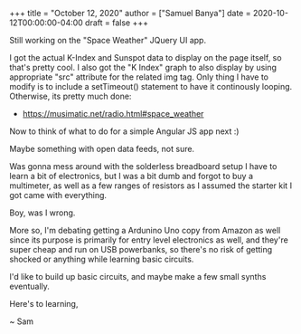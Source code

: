 +++
title = "October 12, 2020"
author = ["Samuel Banya"]
date = 2020-10-12T00:00:00-04:00
draft = false
+++

Still working on the "Space Weather" JQuery UI app.

I got the actual K-Index and Sunspot data to display on the page itself, so that's
pretty cool. I also got the "K Index" graph to also display by using appropriate
"src" attribute for the related img tag. Only thing I have to modify is to
include a setTimeout() statement to have it continously looping. Otherwise, its
pretty much done:

-   <https://musimatic.net/radio.html#space_weather>

Now to think of what to do for a simple Angular JS app next :)

Maybe something with open data feeds, not sure.

Was gonna mess around with the solderless breadboard setup I have to learn a
bit of electronics, but I was a bit dumb and forgot to buy a multimeter, as
well as a few ranges of resistors as I assumed the starter kit I got came with
everything.

Boy, was I wrong.

More so, I'm debating getting a Ardunino Uno copy from Amazon as well since
its purpose is primarily for entry level electronics as well, and they're
super cheap and run on USB powerbanks, so there's no risk of getting shocked
or anything while learning basic circuits.

I'd like to build up basic circuits, and maybe make a few small synths eventually.

Here's to learning,

~ Sam